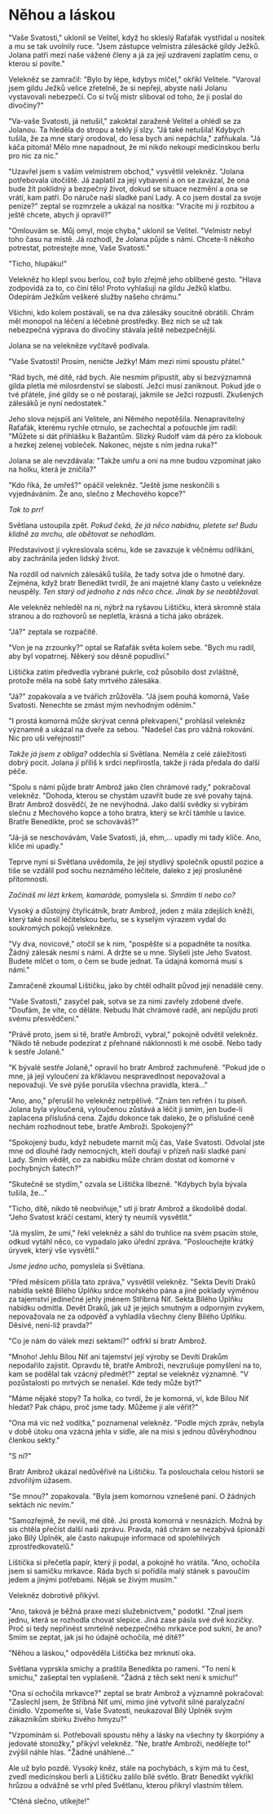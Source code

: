 # Něhou a láskou

"Vaše Svatosti," uklonil se Velitel, když ho skleslý Raťafák vystřídal u nosítek a mu se tak uvolnily ruce. "Jsem zástupce velmistra zálesácké gildy Ježků. Jolana patří mezi naše vážené členy a já za její uzdravení zaplatím cenu, o kterou si povíte."

Velekněz se zamračil: "Bylo by lépe, kdybys mlčel," okřikl Velitele. "Varoval jsem gildu Ježků velice zřetelně, že si nepřeji, abyste naši Jolanu vystavovali nebezpečí. Co si tvůj mistr sliboval od toho, že ji poslal do divočiny?"

"Va-vaše Svatosti, já netušil," zakoktal zaraženě Velitel a ohlédl se za Jolanou. Ta hleděla do stropu a tekly jí slzy. "Já také netušila! Kdybych tušila, že za mne starý orodoval, do lesa bych ani nepáchla," zafňukala. "Já káča pitomá! Mělo mne napadnout, že mi nikdo nekoupí medicínskou berlu pro nic za nic."

"Uzavřel jsem s vaším velmistrem obchod," vysvětlil velekněz. "Jolana potřebovala útočiště. Já zaplatil za její vybavení a on se zavázal, že ona bude žít poklidný a bezpečný život, dokud se situace nezmění a ona se vrátí, kam patří. Do náruče naší sladké paní Lady. A co jsem dostal za svoje peníze?" zeptal se rozmrzele a ukázal na nosítka: "Vracíte mi ji rozbitou a ještě chcete, abych ji opravil?"

"Omlouvám se. Můj omyl, moje chyba," uklonil se Velitel. "Velmistr nebyl toho času na místě. Já rozhodl, že Jolana půjde s námi. Chcete-li někoho potrestat, potrestejte mne, Vaše Svatosti."  

"Ticho, hlupáku!" 

Velekněz ho klepl svou berlou, což bylo zřejmě jeho oblíbené gesto. "Hlava zodpovídá za to, co činí tělo! Proto vyhlašuji na gildu Ježků klatbu. Odepírám Ježkům veškeré služby našeho chrámu."

Všichni, kdo kolem postávali, se na dva zálesáky soucitně obrátili. Chrám měl monopol na léčení a léčebné prostředky. Bez nich se už tak nebezpečná výprava do divočiny stávala ještě nebezpečnější.

Jolana se na velekněze vyčítavě podívala.

"Vaše Svatosti! Prosím, neničte Ježky! Mám mezi nimi spoustu přátel."

"Rád bych, mé dítě, rád bych. Ale nesmím připustit, aby si bezvýznamná gilda pletla mé milosrdenství se slabostí. Ježci musí zaniknout. Pokud jde o tvé přátele, jiné gildy se o ně postarají, jakmile se Ježci rozpustí. Zkušených zálesáků je nyní nedostatek."  

Jeho slova nejspíš ani Velitele, ani Němého nepotěšila. Nenapravitelný Raťafák, kterému rychle otrnulo, se zachechtal a poťouchle jim radil: "Můžete si dát přihlášku k Bažantům. Slizký Rudolf vám dá péro za klobouk a hezkej zelenej vobleček. Nakonec, nejste s ním jedna ruka?"

Jolana se ale nevzdávala: "Takže umřu a oni na mne budou vzpomínat jako na holku, která je zničila?"

"Kdo říká, že umřeš?" opáčil velekněz. "Ještě jsme neskončili s vyjednáváním. Že ano, slečno z Mechového kopce?"

*Tak to prr!*

Světlana ustoupila zpět. *Pokud čeká, že já něco nabídnu, pletete se! Budu klidně za mrchu, ale obětovat se nehodlám.*

Představivost jí vykreslovala scénu, kde se zavazuje k věčnému odříkání, aby zachránila jeden lidský život.

Na rozdíl od naivních zálesáků tušila, že tady sotva jde o hmotné dary. Zejména, když bratr Benedikt tvrdil, že ani majetné klany často u velekněze neuspěly. *Ten starý od jednoho z nás něco chce. Jinak by se neobtěžoval.*  

Ale velekněz nehleděl na ni, nýbrž na ryšavou Lištičku, která skromně stála stranou a do rozhovorů se nepletla, krásná a tichá jako obrázek.

"Já?" zeptala se rozpačitě.

"Von je na zrzounky?" optal se Raťafák světa kolem sebe. "Bych mu radil, aby byl vopatrnej. Někerý sou děsně popudliví."

Lištička zatím předvedla vybrané pukrle, což působilo dost zvláštně, protože měla na sobě šaty mrtvého zálesáka.

"Já?" zopakovala a ve tvářích zrůžověla. "Já jsem pouhá komorná, Vaše Svatosti. Nenechte se zmást mým nevhodným oděním."

"I prostá komorná může skrývat cenná překvapení," prohlásil velekněz významně a ukázal na dveře za sebou. "Nadešel čas pro vážná rokování. Nic pro uši veřejnosti!"

*Takže já jsem z obliga?* oddechla si Světlana. Neměla z celé záležitosti dobrý pocit. Jolana jí příliš k srdci nepřirostla, takže ji ráda předala do další péče.

"Spolu s námi půjde bratr Ambrož jako člen chrámové rady," pokračoval velekněz. "Dohoda, kterou se chystám uzavřít bude ze své povahy tajná. Bratr Ambrož dosvědčí, že ne nevýhodná. Jako další svědky si vybírám slečnu z Mechového kopce a toho bratra, který se krčí támhle u lavice. Bratře Benedikte, proč se schováváš?"

"Já-já se neschovávám, Vaše Svatosti, já, ehm,... upadly mi tady klíče. Ano, klíče mi upadly."

Teprve nyní si Světlana uvědomila, že její stydlivý společník opustil pozice a tiše se vzdálil pod sochu neznámého léčitele, daleko z její prosluněné přítomnosti.

*Začínáš mi lézt krkem, kamaráde,* pomyslela si. *Smrdím ti nebo co?*

Vysoký a důstojný čtyřicátník, bratr Ambrož, jeden z mála zdejších kněží, který také nosil léčitelskou berlu, se s kyselým výrazem vydal do soukromých pokojů velekněze.

"Vy dva, novicové," otočil se k nim, "pospěšte si a popadněte ta nosítka. Žádný zálesák nesmí s námi. A držte se u mne. Slyšeli jste Jeho Svatost. Budete mlčet o tom, o čem se bude jednat. Ta údajná komorná musí s námi."

Zamračeně zkoumal Lištičku, jako by chtěl odhalit původ její nenadálé ceny.

"Vaše Svatosti," zasyčel pak, sotva se za nimi zavřely zdobené dveře. "Doufám, že víte, co děláte. Nebudu lhát chrámové radě, ani nepůjdu proti svému přesvědčení."

"Právě proto, jsem si tě, bratře Ambroži, vybral," pokojně odvětil velekněz. "Nikdo tě nebude podezírat z přehnané náklonnosti k mé osobě. Nebo tady k sestře Jolaně."

"K bývalé sestře Jolaně," opravil ho bratr Ambrož zachmuřeně. "Pokud jde o mne, já její vyloučení za křiklavou nespravedlnost nepovažoval a nepovažuji. Ve své pýše porušila všechna pravidla, která..."

"Ano, ano," přerušil ho velekněz netrpělivě. "Znám ten refrén i tu píseň. Jolana byla vyloučená, vyloučenou zůstává a léčit ji smím, jen bude-li zaplacena příslušná cena. Zajdu dokonce tak daleko, že o příslušné ceně nechám rozhodnout tebe, bratře Ambroži. Spokojený?"

"Spokojený budu, když nebudete marnit můj čas, Vaše Svatosti. Odvolal jste mne od dlouhé řady nemocných, kteří doufají v přízeň naší sladké paní Lady. Smím vědět, co za nabídku může chrám dostat od komorné v pochybných šatech?"

"Skutečně se stydím," ozvala se Lištička líbezně. "Kdybych byla bývala tušila, že..."

"Ticho, dítě, nikdo tě neobviňuje," utl ji bratr Ambrož a škodolibě dodal. "Jeho Svatost kráčí cestami, který ty neumíš vysvětlit."

"Já myslím, že umí," řekl velekněz a sáhl do truhlice na svém psacím stole, odkud vytáhl něco, co vypadalo jako úřední zpráva. "Poslouchejte krátký úryvek, který vše vysvětlí."

*Jsme jedno ucho,* pomyslela si Světlana.

"Před měsícem přišla tato zpráva," vysvětlil velekněz. "Sekta Devíti Draků nabídla sektě Bílého Úplňku srdce mořského pána a jiné poklady výměnou za tajemství jedinečné jehly jménem Stříbrná Niť. Sekta Bílého Úplňku nabídku odmítla. Devět Draků, jak už je jejich smutným a odporným zvykem, nepovažovala ne za odpověď a vyhladila všechny členy Bílého Úplňku. Děsivé, není-liž pravda?"

"Co je nám do válek mezi sektami?" odfrkl si bratr Ambrož.

"Mnoho! Jehlu Bílou Niť ani tajemství její výroby se Devíti Drakům nepodařilo zajistit. Opravdu tě, bratře Ambroži, nevzrušuje pomyšlení na to, kam se podělal tak vzácný předmět?" zeptal se velekněz významně. "V pozůstalosti po mrtvých se nenašel. Kde tedy může být?"

"Máme nějaké stopy? Ta holka, co tvrdí, že je komorná, ví, kde Bílou Niť hledat? Pak chápu, proč jsme tady. Můžeme jí ale věřit?"

"Ona má víc než vodítka," poznamenal velekněz. "Podle mých zpráv, nebyla v době útoku ona vzácná jehla v sídle, ale na misi s jednou důvěryhodnou členkou sekty."

"S ní?"

Bratr Ambrož ukázal nedůvěřivě na Lištičku. Ta poslouchala celou historii se zdvořilým úžasem.

"Se mnou?" zopakovala. "Byla jsem komornou vznešené paní. O žádných sektách nic nevím."

"Samozřejmě, že nevíš, mé dítě. Jsi prostá komorná v nesnázích. Možná by sis chtěla přečíst další naši zprávu. Pravda, náš chrám se nezabývá špionáží jako Bílý Úplněk, ale často nakupuje informace od spolehlivých zprostředkovatelů."

Lištička si přečetla papír, který ji podal, a pokojně ho vrátila. "Ano, ochočila jsem si samičku mrkavce. Ráda bych si pořídila malý stánek s pavoučím jedem a jinými potřebami. Nějak se živým musím."

Velekněz dobrotivě přikývl.

"Ano, taková je běžná praxe mezi služebnictvem," podotkl. "Znal jsem jednu, která se rozhodla chovat slepice. Jiná zase pásla své dvě kozičky. Proč si tedy nepřinést smrtelně nebezpečného mrkavce pod sukní, že ano? Smím se zeptat, jak jsi ho údajně ochočila, mé dítě?"

"Něhou a láskou," odpověděla Lištička bez mrknutí oka.

Světlana vyprskla smíchy a praštila Benedikta po rameni. "To není k smíchu," zašeptal ten vyplašeně. "Žádná z těch sekt není k smíchu!"

"Ona si ochočila mrkavce?" zeptal se bratr Ambrož a významně pokračoval: "Zaslechl jsem, že Stříbná Niť umí, mimo jiné vytvořit silné paralyzační činidlo. Vzpomeňte si, Vaše Svatosti, neukazoval Bílý Úplněk svým zákazníkům sbírku živého hmyzu?"

"Vzpomínám si. Potřebovali spoustu něhy a lásky na všechny ty škorpióny a jedovaté stonožky," přikývl velekněz. "Ne, bratře Ambroži, nedělejte to!" zvýšil náhle hlas. "Žádné unáhlené..."

Ale už bylo pozdě. Vysoký kněz, stále na pochybách, s kým má tu čest, zvedl medicínskou berli a Lištičku zalilo bílé světlo. Bratr Benedikt vykřikl hrůzou a odvážně se vrhl před Světlanu, kterou přikryl vlastním tělem.

"Ctěná slečno, utíkejte!"



